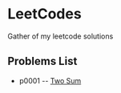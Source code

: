 # LeetCodes

Gather of my leetcode solutions

## Problems List
* p0001 -- [Two Sum](https://leetcode.com/problems/two-sum/description/)